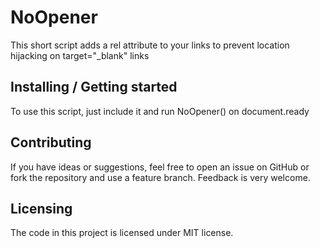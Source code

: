 # NoOpener

This short script adds a rel attribute to your links to prevent location hijacking on target="_blank" links

## Installing / Getting started

To use this script, just include it and run NoOpener() on document.ready

## Contributing

If you have ideas or suggestions, feel free to open an issue on GitHub or fork
the repository and use a feature branch. Feedback is very welcome.


## Licensing

The code in this project is licensed under MIT license.